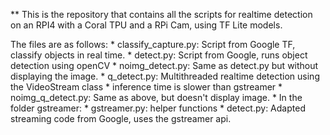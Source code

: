 ** This is the repository that contains all the scripts for realtime detection on an RPI4 with a Coral TPU and a RPi Cam, using TF Lite models.

The files are as follows:
    * classify_capture.py: Script from Google TF, classify objects in real time.
    * detect.py: Script from Google, runs object detection using openCV
    * noimg_detect.py: Same as detect.py but without displaying the image.
    * q_detect.py: Multithreaded realtime detection using the VideoStream class
        * inference time is slower than gstreamer
    * noimg_q_detect.py: Same as above, but doesn't display image.
    * In the folder gstreamer:
        * gstreamer.py: helper functions
        * detect.py: Adapted streaming code from Google, uses the gstreamer api.

